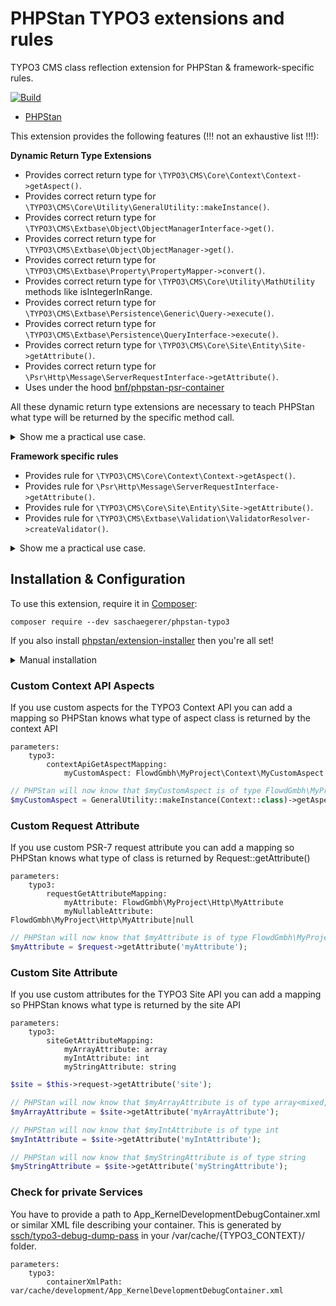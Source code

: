 # PHPStan TYPO3 extensions and rules

TYPO3 CMS class reflection extension for PHPStan &amp; framework-specific rules.

[![Build](https://github.com/sascha-egerer/phpstan-typo3/workflows/Tests/badge.svg)](https://github.com/sascha-egerer/phpstan-typo3/actions)

* [PHPStan](https://phpstan.org/)

This extension provides the following features (!!! not an exhaustive list !!!):

**Dynamic Return Type Extensions**
* Provides correct return type for `\TYPO3\CMS\Core\Context\Context->getAspect()`.
* Provides correct return type for `\TYPO3\CMS\Core\Utility\GeneralUtility::makeInstance()`.
* Provides correct return type for `\TYPO3\CMS\Extbase\Object\ObjectManagerInterface->get()`.
* Provides correct return type for `\TYPO3\CMS\Extbase\Object\ObjectManager->get()`.
* Provides correct return type for `\TYPO3\CMS\Extbase\Property\PropertyMapper->convert()`.
* Provides correct return type for `\TYPO3\CMS\Core\Utility\MathUtility` methods like isIntegerInRange.
* Provides correct return type for `\TYPO3\CMS\Extbase\Persistence\Generic\Query->execute()`.
* Provides correct return type for `\TYPO3\CMS\Extbase\Persistence\QueryInterface->execute()`.
* Provides correct return type for `\TYPO3\CMS\Core\Site\Entity\Site->getAttribute()`.
* Provides correct return type for `\Psr\Http\Message\ServerRequestInterface->getAttribute()`.
* Uses under the hood [bnf/phpstan-psr-container](https://github.com/bnf/phpstan-psr-container)

All these dynamic return type extensions are necessary to teach PHPStan what type will be returned by the specific method call.

<details>
<summary>Show me a practical use case.</summary>
For example PHPStan cannot know innately what type will be returned if you call `\TYPO3\CMS\Core\Utility\MathUtility->forceIntegerInRange(1000, 1, 10)`.
It will be an int<10>. With the help of this library PHPStan also knows what´s going up.

Imagine the following situation in your code:

```php

use TYPO3\CMS\Core\Utility\MathUtility;

$integer = MathUtility::forceIntegerInRange(100, 1, 10);

if($integer > 10) {
    throw new \UnexpectedValueException('The integer is too big')
}
```

PHPStan will tell you that the if condition is superfluous, because the variable $integer will never be higher than 10. Right?
</details>

**Framework specific rules**
* Provides rule for `\TYPO3\CMS\Core\Context\Context->getAspect()`.
* Provides rule for `\Psr\Http\Message\ServerRequestInterface->getAttribute()`.
* Provides rule for `\TYPO3\CMS\Core\Site\Entity\Site->getAttribute()`.
* Provides rule for `\TYPO3\CMS\Extbase\Validation\ValidatorResolver->createValidator()`.

<details>
<summary>Show me a practical use case.</summary>

For example PHPStan cannot know innately that calling `ValidatorResolver->createValidator(RegularExpressionValidator::class)` is invalid, because we miss to pass the required option `regularExpression`.
With the help of this library PHPStan now complaints that we have missed to pass the required option.
So go ahead and find bugs in your code without running it.

</details>


## Installation & Configuration

To use this extension, require it in [Composer](https://getcomposer.org/):

```Shell
composer require --dev saschaegerer/phpstan-typo3
```

If you also install [phpstan/extension-installer](https://github.com/phpstan/extension-installer) then you're all set!

<details>
  <summary>Manual installation</summary>

If you don't want to use `phpstan/extension-installer`, put this into your phpstan.neon config:

```NEON
includes:
    - vendor/saschaegerer/phpstan-typo3/extension.neon
```

</details>

### Custom Context API Aspects

If you use custom aspects for the TYPO3 Context API you can add a mapping so PHPStan knows
what type of aspect class is returned by the context API

```NEON
parameters:
    typo3:
        contextApiGetAspectMapping:
            myCustomAspect: FlowdGmbh\MyProject\Context\MyCustomAspect
```

```PHP
// PHPStan will now know that $myCustomAspect is of type FlowdGmbh\MyProject\Context\MyCustomAspect
$myCustomAspect = GeneralUtility::makeInstance(Context::class)->getAspect('myCustomAspect');
```

### Custom Request Attribute

If you use custom PSR-7 request attribute you can add a mapping so PHPStan knows
what type of class is returned by Request::getAttribute()

```NEON
parameters:
    typo3:
        requestGetAttributeMapping:
            myAttribute: FlowdGmbh\MyProject\Http\MyAttribute
            myNullableAttribute: FlowdGmbh\MyProject\Http\MyAttribute|null
```

```PHP
// PHPStan will now know that $myAttribute is of type FlowdGmbh\MyProject\Http\MyAttribute
$myAttribute = $request->getAttribute('myAttribute');
```

### Custom Site Attribute

If you use custom attributes for the TYPO3 Site API you can add a mapping so PHPStan knows
what type is returned by the site API

```NEON
parameters:
    typo3:
        siteGetAttributeMapping:
            myArrayAttribute: array
            myIntAttribute: int
            myStringAttribute: string
```

```PHP
$site = $this->request->getAttribute('site');

// PHPStan will now know that $myArrayAttribute is of type array<mixed, mixed>
$myArrayAttribute = $site->getAttribute('myArrayAttribute');

// PHPStan will now know that $myIntAttribute is of type int
$myIntAttribute = $site->getAttribute('myIntAttribute');

// PHPStan will now know that $myStringAttribute is of type string
$myStringAttribute = $site->getAttribute('myStringAttribute');
```

### Check for private Services
You have to provide a path to App_KernelDevelopmentDebugContainer.xml or similar XML file describing your container.
This is generated by [ssch/typo3-debug-dump-pass](https://github.com/sabbelasichon/typo3-debug-dump-pass) in your /var/cache/{TYPO3_CONTEXT}/ folder.

```NEON
parameters:
    typo3:
        containerXmlPath: var/cache/development/App_KernelDevelopmentDebugContainer.xml
```

